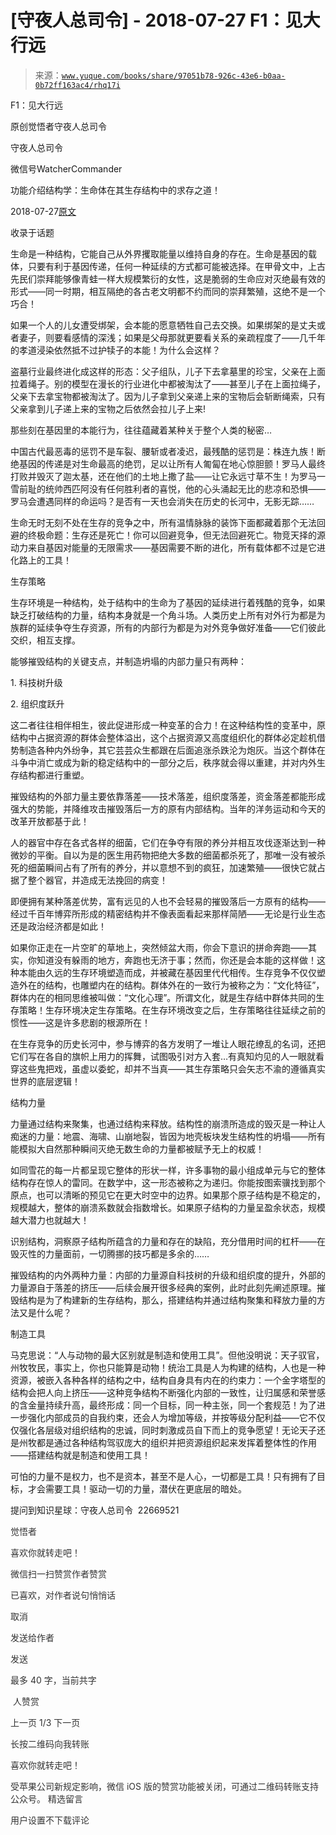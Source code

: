 # [守夜人总司令] - 2018-07-27 F1：见大行远

> 来源：[`www.yuque.com/books/share/97051b78-926c-43e6-b0aa-0b72ff163ac4/rhq17i`](https://www.yuque.com/books/share/97051b78-926c-43e6-b0aa-0b72ff163ac4/rhq17i)



F1：见大行远 

原创觉悟者守夜人总司令 

守夜人总司令 

微信号WatcherCommander 

功能介绍结构学：生命体在其生存结构中的求存之道！ 

2018-07-27[原文](https://mp.weixin.qq.com/s?__biz=MzAxNDk1NjI2Mw==&mid=2247483815&idx=1&sn=3ef0a28f13360d542e1fe295b25cbd9a&chksm=9b8a222facfdab3920ee4384bc60709209747c50a7da243c69a345cd69a301cd194d921d643d&scene=27#wechat_redirect&cpage=514) 

收录于话题 

生命是一种结构，它能自己从外界攫取能量以维持自身的存在。生命是基因的载体，只要有利于基因传递，任何一种延续的方式都可能被选择。在甲骨文中，上古先民们崇拜能够像青蛙一样大规模繁衍的女性，这是脆弱的生命应对灭绝最有效的形式——同一时期，相互隔绝的各古老文明都不约而同的崇拜繁殖，这绝不是一个巧合！ 

如果一个人的儿女遭受绑架，会本能的愿意牺牲自己去交换。如果绑架的是丈夫或者妻子，则要看感情的深浅；如果是父母那就更要看关系的亲疏程度了——几千年的孝道浸染依然抵不过护犊子的本能！为什么会这样？ 

盗墓行业最终进化成这样的形态：父子组队，儿子下去拿墓里的珍宝，父亲在上面拉着绳子。别的模型在漫长的行业进化中都被淘汰了——甚至儿子在上面拉绳子，父亲下去拿宝物都被淘汰了。因为儿子拿到父亲递上来的宝物后会斩断绳索，只有父亲拿到儿子递上来的宝物之后依然会拉儿子上来! 

那些刻在基因里的本能行为，往往蕴藏着某种关于整个人类的秘密… 

中国古代最恶毒的惩罚不是车裂、腰斩或者凌迟，最残酷的惩罚是：株连九族！断绝基因的传递是对生命最高的绝罚，足以让所有人匍匐在地心惊胆颤！罗马人最终打败并毁灭了迦太基，还在他们的土地上撒了盐——让它永远寸草不生！为罗马一雪前耻的统帅西匹阿没有任何胜利者的喜悦，他的心头涌起无比的悲凉和恐惧——罗马会遭遇同样的命运吗？是否有一天也会消失在历史的长河中，无影无踪…… 

生命无时无刻不处在生存的竞争之中，所有温情脉脉的装饰下面都藏着那个无法回避的终极命题：生存还是死亡！你可以回避竞争，但无法回避死亡。物竞天择的源动力来自基因对能量的无限需求——基因需要不断的进化，所有载体都不过是它进化路上的工具！ 

生存策略 

生存环境是一种结构，处于结构中的生命为了基因的延续进行着残酷的竞争，如果缺乏打破结构的力量，结构本身就是一个角斗场。人类历史上所有对外行为都是为族群的延续争夺生存资源，所有的内部行为都是为对外竞争做好准备——它们彼此交织，相互支撑。 

能够摧毁结构的关键支点，并制造坍塌的内部力量只有两种： 

1\. 科技树升级  

2\. 组织度跃升 

这二者往往相伴相生，彼此促进形成一种变革的合力！在这种结构性的变革中，原结构中占据资源的群体会整体溢出，这个占据资源又高度组织化的群体必定趁机借势制造各种内外纷争，其它芸芸众生都跟在后面追涨杀跌沦为炮灰。当这个群体在斗争中消亡或成为新的稳定结构中的一部分之后，秩序就会得以重建，并对内外生存结构都进行重塑。 

摧毁结构的外部力量主要依靠落差——技术落差，组织度落差，资金落差都能形成强大的势能，并降维攻击摧毁落后一方的原有内部结构。当年的洋务运动和今天的改革开放都基于此！ 

人的器官中存在各式各样的细菌，它们在争夺有限的养分并相互攻伐逐渐达到一种微妙的平衡。自以为是的医生用药物把绝大多数的细菌都杀死了，那唯一没有被杀死的细菌瞬间占有了所有的养分，并以意想不到的疯狂，加速繁殖——很快它就占据了整个器官，并造成无法挽回的病变！ 

即便拥有某种落差优势，富有远见的人也不会轻易的摧毁落后一方原有的结构——经过千百年博弈所形成的精密结构并不像表面看起来那样简陋——无论是行业生态还是政治经济都是如此！ 

如果你正走在一片空旷的草地上，突然倾盆大雨，你会下意识的拼命奔跑——其实，你知道没有躲雨的地方，奔跑也无济于事；然而，你还是会本能的这样做！这种本能由久远的生存环境塑造而成，并被藏在基因里代代相传。生存竞争不仅仅塑造外在的结构，也雕塑内在的结构。群体外在的一致行为被称之为：“文化特征”，群体内在的相同思维被叫做：“文化心理”。所谓文化，就是生存结中群体共同的生存策略！生存环境决定生存策略。在生存环境改变之后，生存策略往往延续之前的惯性——这是许多悲剧的根源所在！ 

在生存竞争的历史长河中，参与博弈的各方发明了一堆让人眼花缭乱的名词，还把它们写在各自的旗帜上用力的挥舞，试图吸引对方入套…有真知灼见的人一眼就看穿这些鬼把戏，虽虚以委蛇，却并不当真——其生存策略只会矢志不渝的遵循真实世界的底层逻辑！ 

结构力量 

力量通过结构来聚集，也通过结构来释放。结构性的崩溃所造成的毁灭是一种让人痴迷的力量：地震、海啸、山崩地裂，皆因为地壳板块发生结构性的坍塌——所有能模拟大自然那种瞬间灭绝无数生命的力量都被赋予无上的权威！ 

如同雪花的每一片都呈现它整体的形状一样，许多事物的最小组成单元与它的整体结构存在惊人的雷同。在数学中，这一形态被称之为递归。你能按图索骥找到那个原点，也可以清晰的预见它在更大时空中的边界。如果那个原子结构是不稳定的，规模越大，整体的崩溃系数就会指数增长。如果原子结构的力量呈盈余状态，规模越大潜力也就越大！ 

识别结构，洞察原子结构所蕴含的力量和存在的缺陷，充分借用时间的杠杆——在毁灭性的力量面前，一切腾挪的技巧都是多余的…… 

摧毁结构的内外两种力量：内部的力量源自科技树的升级和组织度的提升，外部的力量源自于落差的挤压——后续会展开很多经典的案例，此时此刻先阐述原理。摧毁结构是为了构建新的生存结构，那么，搭建结构并通过结构聚集和释放力量的方法又是什么呢？ 

制造工具 

马克思说：“人与动物的最大区别就是制造和使用工具”。但他没明说：天子驭官，州牧牧民，事实上，你也只能算是动物！统治工具是人为构建的结构，人也是一种资源，被嵌入各种各样的结构之中，结构自身具有内在的约束力：一个金字塔型的结构会把人向上挤压——这种竞争结构不断强化内部的一致性，让归属感和荣誉感的含金量持续升高，最终形成：同一个目标，同一种主张，同一个套规范！为了进一步强化内部成员的自我约束，还会人为增加等级，并按等级分配利益——它不仅仅强化各层级对组织结构的忠诚，同时刺激成员自下而上的竞争愿望！无论天子还是州牧都是通过各种结构驾驭庞大的组织并把资源组织起来发挥着整体性的作用——搭建结构就是制造和使用工具！ 

可怕的力量不是权力，也不是资本，甚至不是人心，一切都是工具！只有拥有了目标，才会需要工具！驱动一切的力量，潜伏在更底层的暗处。 

提问到知识星球：守夜人总司令  22669521  

<ne-card data-card-name="image" data-card-type="inline" id="W8HYe" data-event-boundary="card" style="color: rgb(51, 51, 51);">

觉悟者 

喜欢你就转走吧！ 

微信扫一扫赞赏作者赞赏 

已喜欢，对作者说句悄悄话 

取消 

发送给作者 

发送 

最多 40 字，当前共字 

 人赞赏 

上一页 1/3 下一页 

长按二维码向我转账 

喜欢你就转走吧！ 

受苹果公司新规定影响，微信 iOS 版的赞赏功能被关闭，可通过二维码转账支持公众号。 <ne-h3 id="Paur9" data-lake-id="Paur9"><ne-heading-ext><ne-heading-anchor></ne-heading-anchor><ne-heading-fold></ne-heading-fold></ne-heading-ext><ne-heading-content>精选留言</ne-heading-content></ne-h3> 

用户设置不下载评论</ne-card>